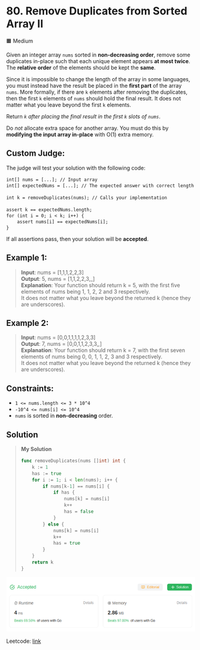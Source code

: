 # 80. Remove Duplicates from Sorted Array II
🟧 Medium

Given an integer array `nums` sorted in **non-decreasing order**, remove some duplicates in-place such that each unique element appears **at most twice**. The **relative order** of the elements should be kept the **same**.

Since it is impossible to change the length of the array in some languages, you must instead have the result be placed in the **first part** of the array `nums`. More formally, if there are `k` elements after removing the duplicates, then the first `k` elements of `nums` should hold the final result. It does not matter what you leave beyond the first `k` elements.

Return *`k` after placing the final result in the first `k` slots of `nums`*.

Do *not* allocate extra space for another array. You must do this by **modifying the input array in-place** with O(1) extra memory.

## Custom Judge:
The judge will test your solution with the following code:
```
int[] nums = [...]; // Input array
int[] expectedNums = [...]; // The expected answer with correct length

int k = removeDuplicates(nums); // Calls your implementation

assert k == expectedNums.length;
for (int i = 0; i < k; i++) {
    assert nums[i] == expectedNums[i];
}
```
If all assertions pass, then your solution will be **accepted**.

## Example 1:
> **Input**: nums = [1,1,1,2,2,3] \
> **Output**: 5, nums = [1,1,2,2,3,_] \
> **Explanation**: Your function should return k = 5, with the first five elements of nums being 1, 1, 2, 2 and 3 respectively. \
> It does not matter what you leave beyond the returned k (hence they are underscores).

## Example 2:
> **Input**: nums = [0,0,1,1,1,1,2,3,3] \
> **Output**: 7, nums = [0,0,1,1,2,3,3,_,_] \
> **Explanation**: Your function should return k = 7, with the first seven elements of nums being 0, 0, 1, 1, 2, 3 and 3 respectively.\
> It does not matter what you leave beyond the returned k (hence they are underscores).

## Constraints:
* `1 <= nums.length <= 3 * 10^4`
* `-10^4 <= nums[i] <= 10^4`
* `nums` is sorted in **non-decreasing** order.

## Solution
> **My Solution**
> ```go
> func removeDuplicates(nums []int) int {
>     k := 1
>     has := true
>     for i := 1; i < len(nums); i++ {
>         if nums[k-1] == nums[i] {
>             if has {
>                 nums[k] = nums[i]
>                 k++
>                 has = false
>             }
>         } else {
>             nums[k] = nums[i]
>             k++
>             has = true
>         }
>     }
>     return k
> }
> ```

![result](80.png)

Leetcode: [link](https://leetcode.com/problems/remove-duplicates-from-sorted-array-ii/description/)